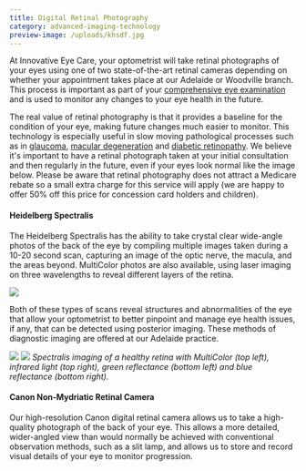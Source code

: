 ```yaml
---
title: Digital Retinal Photography
category: advanced-imaging-technology
preview-image: /uploads/khsdf.jpg
---
```

<div class="employee-heading">
<p>At Innovative Eye Care, your optometrist will take retinal photographs of your eyes using one of two state-of-the-art retinal cameras depending on whether your appointment takes place at our Adelaide or Woodville branch. This process is important as part of your <a href="/what-we-do/eye-exam">comprehensive eye examination</a> and is used to monitor any changes to your eye health in the future.</p>
</div>

The real value of retinal photography is that it provides a baseline for the condition of your eye, making future changes much easier to monitor. This technology is especially useful in slow moving pathological processes such as in [glaucoma](/what-we-do/glaucoma), [macular degeneration](/what-we-do/macular-degeneration) and [diabetic retinopathy](/what-we-do//what-we-do/diabetes-and-the-eye). We believe it's important to have a retinal photograph taken at your initial consultation and then regularly in the future, even if your eyes look normal like the image below. Please be aware that retinal photography does not attract a Medicare rebate so a small extra charge for this service will apply (we are happy to offer 50% off this price for concession card holders and children).

#### Heidelberg Spectralis

The Heidelberg Spectralis has the ability to take crystal clear wide-angle photos of the back of the eye by compiling multiple images taken during a 10-20 second scan, capturing an image of the optic nerve, the macula, and the areas beyond. MultiColor photos are also available, using laser imaging on three wavelengths to reveal different layers of the retina.

![](/uploads/heidelberg.png)

Both of these types of scans reveal structures and abnormalities of the eye that allow your optometrist to better pinpoint and manage eye health issues, if any, that can be detected using posterior imaging. These methods of diagnostic imaging are offered at our Adelaide practice.

![](/uploads/wavelengths1.png)
![](/uploads/wavelengths2.png)
_Spectralis imaging of a healthy retina with MultiColor (top left), infrared light (top right), green reflectance (bottom left) and blue reflectance (bottom right)._

#### Canon Non-Mydriatic Retinal Camera

Our high-resolution Canon digital retinal camera allows us to take a high-quality photograph of the back of your eye. This allows a more detailed, wider-angled view than would normally be achieved with conventional observation methods, such as a slit lamp, and allows us to store and record visual details of your eye to monitor progression.
